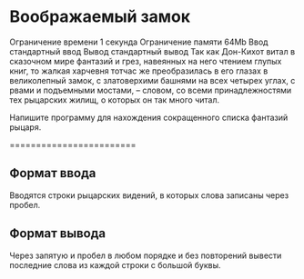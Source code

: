 # Воображаемый замок
Ограничение времени	1 секунда
Ограничение памяти	64Mb
Ввод	стандартный ввод
Вывод	стандартный вывод
Так как Дон-Кихот витал в сказочном мире фантазий и грез, навеянных на него чтением глупых книг, то жалкая харчевня тотчас же преобразилась в его глазах в великолепный замок, с златоверхими башнями на всех четырех углах, с рвами и подъемными мостами, – словом, со всеми принадлежностями тех рыцарских жилищ, о которых он так много читал.

Напишите программу для нахождения сокращенного списка фантазий рыцаря.

========================

## Формат ввода
Вводятся строки рыцарских видений, в которых слова записаны через пробел.

## Формат вывода
Через запятую и пробел в любом порядке и без повторений вывести последние слова из каждой строки с большой буквы.